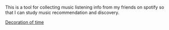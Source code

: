 This is a tool for collecting music listening info from my friends on spotify so that I can study music recommendation and discovery.

[Decoration of time](https://decoration-of-time.herokuapp.com/)
